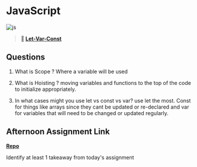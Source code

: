 # JavaScript

![js](https://bcw.blob.core.windows.net/public/img/courses/js.gif)

> **📖 [Let-Var-Const](https://codeworksacademy.com/fs-student-guide/resources/wk2/01-Let-Var-Const)**

## Questions

1. What is Scope ?
Where a variable will be used

2. What is Hoisting ?
moving variables and functions to the top of the code to initialize appropriately. 

3. In what cases might you use let vs const vs var?
use let the most. Const for things like arrays since they cant be updated or re-declared and var for variables that will need to be changed or updated regularly. 

## Afternoon Assignment Link

**[Repo](https://github.com/deriklee451/Score-Board)**

Identify at least 1 takeaway from today's assignment
